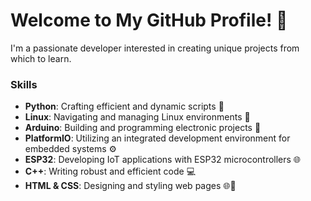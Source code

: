 # Welcome to My GitHub Profile! 🌟

I'm a passionate developer interested in creating unique projects from which to learn.
### Skills

- **Python**: Crafting efficient and dynamic scripts 🐍
- **Linux**: Navigating and managing Linux environments 🐧
- **Arduino**: Building and programming electronic projects 🤖
- **PlatformIO**: Utilizing an integrated development environment for embedded systems ⚙️
- **ESP32**: Developing IoT applications with ESP32 microcontrollers 🌐
- **C++**: Writing robust and efficient code 💻
- **HTML & CSS**: Designing and styling web pages 🌐🎨
